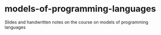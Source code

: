 # models-of-programming-languages
Slides and handwritten notes on the course on models of programming languages
